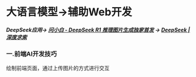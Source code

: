 # 大语言模型->辅助Web开发

##### DeepSeek应用-> [问小白 - DeepSeek R1 推理图片生成独家首发](https://www.wenxiaobai.com/chat/tourist) -> [DeepSeek | 深度求索](https://www.deepseek.com/) 

### 一.前端AI开发技巧

绘制前端页面，通过上传图片的方式进行交互

